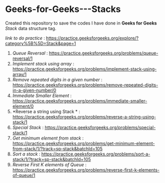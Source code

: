 # Geeks-for-Geeks---Stacks

Created this repository to save the codes I have done in **Geeks for Geeks** *Stack* data structure tag.

*link to do practice* : https://practice.geeksforgeeks.org/explore/?category%5B%5D=Stack&page=1

1. *Queue Reversal* : https://practice.geeksforgeeks.org/problems/queue-reversal/1 
2. *Implement stack using array* : https://practice.geeksforgeeks.org/problems/implement-stack-using-array/1
3. *Remove repeated digits in a given number* : https://practice.geeksforgeeks.org/problems/remove-repeated-digits-in-a-given-number/0
4. *Immediate Smaller Element* : https://practice.geeksforgeeks.org/problems/immediate-smaller-element/0
5. *Reverse a string using Stack * : https://practice.geeksforgeeks.org/problems/reverse-a-string-using-stack/1
6. *Special Stack* : https://practice.geeksforgeeks.org/problems/special-stack/1
7. *Get minimum element from stack* : https://practice.geeksforgeeks.org/problems/get-minimum-element-from-stack/1/?track=sp-stack&batchId=105
8. *Sort a stack* : https://practice.geeksforgeeks.org/problems/sort-a-stack/1/?track=sp-stack&batchId=105
9. *Reverse First K elements of Queue* : https://practice.geeksforgeeks.org/problems/reverse-first-k-elements-of-queue/1
